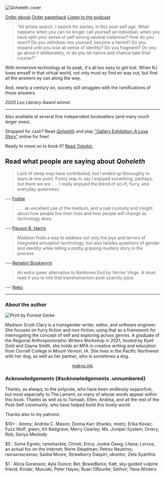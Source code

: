 ![Qoheleth cover](/cover.png)

<p class="buy">
<a href="https://makyo.itch.io/qoheleth" target="_blank">Order ebook</a>
<a href="https://makyo-ink.square.site/product/qoheleth/7" target="_blank">Order paperback</a> 
<a href="https://anchor.fm/post-self" target="_blank">Listen to the podcast</a>
</p>

> "All artists search. I search for stories, in this post-self age.  What happens when you can no longer call yourself an individual, when  you have split your sense of self among several instances? How do you  react? Do you withdraw into yourself, become a hermit? Do you expand  until you lose all sense of identity? Do you fragment? Do you go about  it deliberately, or do you let nature and chance take their course?"

With  immersive technology at its peak, it's all too easy to get lost. When  RJ loses emself in that virtual world, not only must ey find eir way  out, but find all the answers ey can along the way.

And, nearly a century on, society still struggles with the ramifications of those answers.

*2020 Leo Literary Award winner.*

-----

<p class="buy">Also available at several fine independent booksellers (and many much larger ones).</p>
<p class="buy">Strapped for cash? Read <a href="/read"><em>Qoheleth</em></a> and play <a href="/gallery-exhibition">"Gallery Exhibition: A Love Story"</a> online for free!</a></p>
<p class="buy">Ready to move on to book II? <a href="https://toledot.post-self.ink">Read <em>Toledot</em>.</a></p>


## Read what people are saying about *Qoheleth*

> Lack of sleep may have contributed, but I ended up thoroughly in tears at one point. Funny way to say I enjoyed something, perhaps, but there we are . . . I really enjoyed the blend of sci-fi, furry, and everyday queerness.

--- [Fudge](https://vulpine.club/@fudge_the_sphinx/105114589201427361)

> . . . an excellent use of the medium, and a real curiosity and insight about how people live their lives and how people will change as technology does.

--- [Payson R. Harris](https://www.goodreads.com/review/show/3603316723?book_show_action=true)

> Madison finds a way to address not only the joys and terrors of integrated simulation technology, but also tackles questions of gender and identity while telling a pretty gripping mystery story in the process.

--- [Nenekiri Bookwyrm](https://www.goodreads.com/review/show/3635119822?book_show_action=true)

> An extra queer alternative to Rainbows End by  Vernor Vinge. A must read if you're into that transhumanism post-scarcity juice.

--- [Neko](https://goblin.camp/@neko/104971539508378937)

-----

### About the author

<img alt="Print by Forrest Gerke" src="https://makyo.ink/assets/img/headshot.png" class="invertable" />

Madison Scott-Clary is a transgender writer, editor, and software engineer. She focuses on furry fiction and non-fiction, using that as a framework for interrogating the concept of self and exploring across genres. A graduate of the Regional Anthropomorphic Writers Workshop in 2021, hosted by Kyell Gold and Dayna Smith, she holds an MFA in creative writing and education from Cornell College in Mount Vernon, IA. She lives in the Pacific Northwest with her dog, as well as her partner, who is sometimes a dog.

<p style="text-align: center"><a href="https://makyo.ink" target="_blank">makyo.ink</a></p>

### Acknowledgements {#acknowledgements .unnumbered}

Thanks, as always, to the polycule, who have been endlessly supportive, but most especially to The Lament, so many of whose words appear within this book. Thanks as well as to Tomash, Ellen, Andréa, and all the rest of the Post-Self community, who have helped build this lovely world.

Thanks also to my patrons:

\$10+
:   Ammy; Andréa C. Mason; Donna Karr (thanks, mom); Erika Kovac; Fuzz Wolf; green; Kit Redgrave; Merry Cearley; Mx. Juniper System; Orrery; Rob; Sariya Meolody

\$5
:   Some Egrets; ramshackle; Christi; Erica; Junkie Dawg; Lhexa; Lorxus, an actual fox on the internet; Norm Steadman; Petrov Neutrino; raxraxraxraxrax; Sasha Moore, Strawberry Daquiri; ubuntor; Zeta Syanthis

\$1
:   Alicia Goranson; Ayla Ounce; Bel; BowieBarks; Katt, sky-guided vulpine friend; Kindar; Muruski; Peter Hayes; Ruari ORourke; Sethvir; Yana Winters
